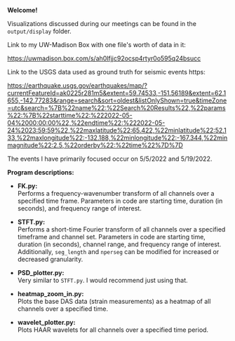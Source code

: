 **Welcome!**

Visualizations discussed during our meetings can be found in the `output/display` folder.

Link to my UW-Madison Box with one file's worth of data in it: 

https://uwmadison.box.com/s/ah0lfjjc92ocsp4rtyr0o595q24bsucc

Link to the USGS data used as ground truth for seismic events https:

https://earthquake.usgs.gov/earthquakes/map/?currentFeatureId=ak0225r281m5&extent=59.74533,-151.56189&extent=62.1655,-142.77283&range=search&sort=oldest&listOnlyShown=true&timeZone=utc&search=%7B%22name%22:%22Search%20Results%22,%22params%22:%7B%22starttime%22:%222022-05-04%2000:00:00%22,%22endtime%22:%222022-05-24%2023:59:59%22,%22maxlatitude%22:65.422,%22minlatitude%22:52.133,%22maxlongitude%22:-132.188,%22minlongitude%22:-167.344,%22minmagnitude%22:2.5,%22orderby%22:%22time%22%7D%7D

The events I have primarily focused occur on 5/5/2022 and 5/19/2022.

**Program descriptions:**

- **FK.py:**  
  Performs a frequency-wavenumber transform of all channels over a specified time frame. Parameters in code are starting time, duration (in seconds), and frequency range of interest.

- **STFT.py:**  
  Performs a short-time Fourier transform of all channels over a specified timeframe and channel set. Parameters in code are starting time, duration (in seconds), channel range, and frequency range of interest. Additionally, `seg_length` and `nperseg` can be modified for increased or decreased granularity.

- **PSD_plotter.py:**  
  Very similar to `STFT.py`. I would recommend just using that.

- **heatmap_zoom_in.py:**  
  Plots the base DAS data (strain measurements) as a heatmap of all channels over a specified time.

- **wavelet_plotter.py:**  
  Plots HAAR wavelets for all channels over a specified time period.
